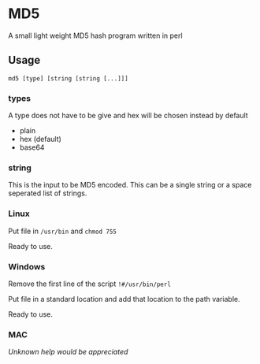 # MD5

A small light weight MD5 hash program written in perl

## Usage

```
md5 [type] [string [string [...]]]
```

### types

A type does not have to be give and hex will be chosen instead by default

* plain
* hex (default)
* base64

### string

This is the input to be MD5 encoded. This can be a single string or a space seperated list of strings.

### Linux

Put file in ```/usr/bin``` and ```chmod 755```

Ready to use.

### Windows

Remove the first line of the script ```!#/usr/bin/perl```

Put file in a standard location and add that location to the path variable.

Ready to use.

### MAC

*Unknown help would be appreciated*
